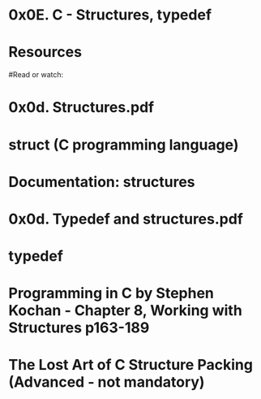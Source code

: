 # 0x0E. C - Structures, typedef
# Resources

#Read or watch:

#    0x0d. Structures.pdf
#        struct (C programming language)
#	    Documentation: structures
#	        0x0d. Typedef and structures.pdf
#		    typedef
#		        Programming in C by Stephen Kochan - Chapter 8, Working with Structures p163-189
#			    The Lost Art of C Structure Packing (Advanced - not mandatory)

